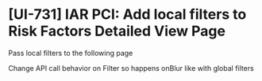 # [UI-731] IAR PCI: Add local filters to Risk Factors Detailed View Page

Pass local filters to the following page

Change API call behavior on Filter so happens onBlur like with global filters